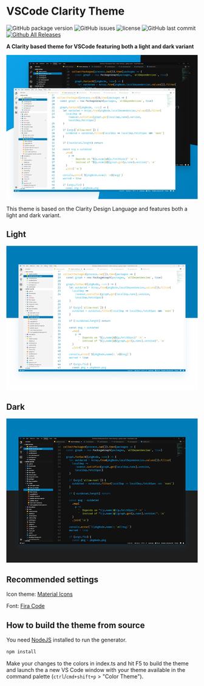 # VSCode Clarity Theme
![GitHub package version](https://img.shields.io/github/package-json/v/MaxMcKinney/vscode-clarity-theme.svg) 
![GitHub issues](https://img.shields.io/github/issues/MaxMcKinney/vscode-clarity-theme.svg) 
![license](https://img.shields.io/github/license/MaxMcKinney/vscode-clarity-theme.svg) 
![GitHub last commit](https://img.shields.io/github/last-commit/MaxMcKinney/vscode-clarity-theme.svg)
[![Github All Releases](https://img.shields.io/github/downloads/MaxMcKinney/vscode-clarity-theme/total.svg)](https://github.com/MaxMcKinney/vscode-clarity-theme)

**A Clarity based theme for VSCode featuring both a light and dark variant**

![Overview](static/theme-overview.png)

This theme is based on the Clarity Design Language and features both a light and dark variant.

## Light

![Light](static/theme-light.png)

## Dark

![Dark](static/theme-dark.png)

## Recommended settings

Icon theme: [Material Icons](https://github.com/PKief/vscode-material-icon-theme)

Font: [Fira Code](https://github.com/tonsky/FiraCode)

## How to build the theme from source

You need [NodeJS](https://nodejs.org/en/) installed to run the generator.

```js
npm install
```

Make your changes to the colors in index.ts and hit F5 to build the theme and launch the a new VS Code window with your theme available in the command palette (`ctrl`/`cmd+shift+p` > "Color Theme").
